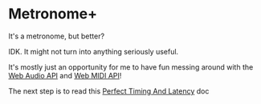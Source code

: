 # Metronome+

It's a metronome, but better?

IDK. It might not turn into anything seriously useful.

It's mostly just an opportunity for me to have fun messing around with the [Web Audio API](https://developer.mozilla.org/en-US/docs/Web/API/Web_Audio_API#web_audio_api_target_audience) and [Web MIDI API](https://developer.mozilla.org/en-US/docs/Web/API/Web_MIDI_API)!

The next step is to read this [Perfect Timing And Latency](https://webaudioapi.com/book/Web_Audio_API_Boris_Smus_html/ch02.html#:~:text=Sounds%20can%20be%20scheduled%20to,currentTime%20%2C%20it%20is%20played%20immediately.) doc
